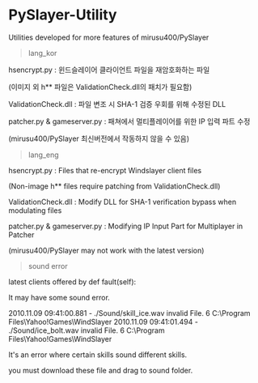 # PySlayer-Utility
Utilities developed for more features of mirusu400/PySlayer



> lang_kor

hsencrypt.py : 윈드슬레이어 클라이언트 파일을 재암호화하는 파일

(이미지 외 h** 파일은 ValidationCheck.dll의 패치가 필요함)


ValidationCheck.dll : 파일 변조 시 SHA-1 검증 우회를 위해 수정된 DLL


patcher.py & gameserver.py : 패쳐에서 멀티플레이어를 위한 IP 입력 파트 수정

(mirusu400/PySlayer 최신버전에서 작동하지 않을 수 있음)


> lang_eng

hsencrypt.py : Files that re-encrypt Windslayer client files

(Non-image h** files require patching from ValidationCheck.dll)


ValidationCheck.dll : Modify DLL for SHA-1 verification bypass when modulating files


patcher.py & gameserver.py : Modifying IP Input Part for Multiplayer in Patcher

(mirusu400/PySlayer may not work with the latest version)


> sound error

latest clients offered by def fault(self):

It may have some sound error.


2010.11.09 09:41:00.881 - ./Sound/skill_ice.wav invalid File. 6 C:\Program Files\Yahoo!Games\WindSlayer
2010.11.09 09:41:01.494 - ./Sound/ice_bolt.wav invalid File. 6 C:\Program Files\Yahoo!Games\WindSlayer


It's an error where certain skills sound different skills.

you must download these file and drag to sound folder.

